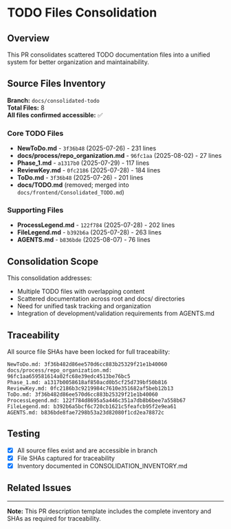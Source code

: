 # TODO Files Consolidation

## Overview
This PR consolidates scattered TODO documentation files into a unified system for better organization and maintainability.

## Source Files Inventory
**Branch:** `docs/consolidated-todo`  
**Total Files:** 8  
**All files confirmed accessible:** ✅

### Core TODO Files
- **NewToDo.md** - `3f36b48` (2025-07-26) - 231 lines
- **docs/process/repo_organization.md** - `96fc1aa` (2025-08-02) - 27 lines  
- **Phase_1.md** - `a1317b0` (2025-07-29) - 117 lines
- **ReviewKey.md** - `0fc2186` (2025-07-28) - 184 lines
- **ToDo.md** - `3f36b48` (2025-07-26) - 201 lines
- **docs/TODO.md** (removed; merged into `docs/frontend/Consolidated_TODO.md`)

### Supporting Files
- **ProcessLegend.md** - `122f784` (2025-07-28) - 202 lines
- **FileLegend.md** - `b392b6a` (2025-07-28) - 263 lines
- **AGENTS.md** - `b836bde` (2025-08-07) - 76 lines

## Consolidation Scope
This consolidation addresses:
- Multiple TODO files with overlapping content
- Scattered documentation across root and docs/ directories
- Need for unified task tracking and organization
- Integration of development/validation requirements from AGENTS.md

## Traceability
All source file SHAs have been locked for full traceability:
```
NewToDo.md: 3f36b482d86ee570d6cc883b25329f21e1b40060
docs/process/repo_organization.md: 96fc1aa659581614a02fc68e39edc4513be76bc5
Phase_1.md: a1317b0058618af850acd0b5cf25d739bf50b816  
ReviewKey.md: 0fc2186b3c9219984c7610e351682af5beb12b13
ToDo.md: 3f36b482d86ee570d6cc883b25329f21e1b40060
ProcessLegend.md: 122f784d8695a5a446c351a7db8b6bee7a558b67
FileLegend.md: b392b6a5bcf6c720cb1621c5feafcb95f2e9ea61
AGENTS.md: b836bde8fae7298b53a23d82080f1cd2ea78872c
```

## Testing
- [x] All source files exist and are accessible in branch
- [x] File SHAs captured for traceability  
- [x] Inventory documented in CONSOLIDATION_INVENTORY.md

## Related Issues
<!-- Link to GitHub issue tracking consolidation scope -->

---
**Note:** This PR description template includes the complete inventory and SHAs as required for traceability.
